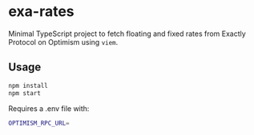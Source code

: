 # exa-rates

Minimal TypeScript project to fetch floating and fixed rates from Exactly Protocol on Optimism using `viem`.

## Usage

```bash
npm install
npm start
```

Requires a .env file with:

```bash
OPTIMISM_RPC_URL=
```
